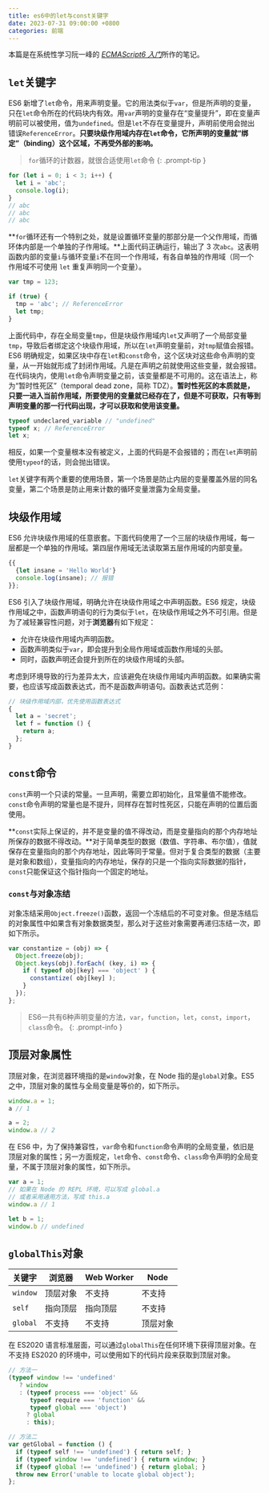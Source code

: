 ```yaml
---
title: es6中的let与const关键字
date: 2023-07-31 09:00:00 +0800
categories: 前端
---
```


本篇是在系统性学习阮一峰的 [*ECMAScript6 入门*](https://es6.ruanyifeng.com)所作的笔记。

## `let`关键字

ES6 新增了`let`命令，用来声明变量。它的用法类似于`var`，但是所声明的变量，只在`let`命令所在的代码块内有效。用`var`声明的变量存在“变量提升”，即在变量声明前可以被使用，值为`undefined`。但是`let`不存在变量提升，声明前使用会抛出错误`ReferenceError`。**只要块级作用域内存在`let`命令，它所声明的变量就“绑定”（binding）这个区域，不再受外部的影响。**

> `for`循环的计数器，就很合适使用`let`命令
> {: .prompt-tip }

```javascript
for (let i = 0; i < 3; i++) {
  let i = 'abc';
  console.log(i);
}
// abc
// abc
// abc
```

**`for`循环还有一个特别之处，就是设置循环变量的那部分是一个父作用域，而循环体内部是一个单独的子作用域。**上面代码正确运行，输出了 3 次`abc`。这表明函数内部的变量`i`与循环变量`i`不在同一个作用域，有各自单独的作用域（同一个作用域不可使用 `let` 重复声明同一个变量）。

```javascript
var tmp = 123;

if (true) {
  tmp = 'abc'; // ReferenceError
  let tmp;
}

```

上面代码中，存在全局变量`tmp`，但是块级作用域内`let`又声明了一个局部变量`tmp`，导致后者绑定这个块级作用域，所以在`let`声明变量前，对`tmp`赋值会报错。ES6 明确规定，如果区块中存在`let`和`const`命令，这个区块对这些命令声明的变量，从一开始就形成了封闭作用域。凡是在声明之前就使用这些变量，就会报错。在代码块内，使用`let`命令声明变量之前，该变量都是不可用的。这在语法上，称为“暂时性死区”（temporal dead zone，简称 TDZ）。**暂时性死区的本质就是，只要一进入当前作用域，所要使用的变量就已经存在了，但是不可获取，只有等到声明变量的那一行代码出现，才可以获取和使用该变量。**

```javascript
typeof undeclared_variable // "undefined"
typeof x; // ReferenceError
let x;
```

相反，如果一个变量根本没有被定义，上面的代码是不会报错的；而在`let`声明前使用`typeof`的话，则会抛出错误。

`let`关键字有两个重要的使用场景，第一个场景是防止内层的变量覆盖外层的同名变量，第二个场景是防止用来计数的循环变量泄露为全局变量。

## 块级作用域

ES6 允许块级作用域的任意嵌套。下面代码使用了一个三层的块级作用域，每一层都是一个单独的作用域。第四层作用域无法读取第五层作用域的内部变量。

```javascript
{{
  {let insane = 'Hello World'}
  console.log(insane); // 报错
}};
```

ES6 引入了块级作用域，明确允许在块级作用域之中声明函数。ES6 规定，块级作用域之中，函数声明语句的行为类似于`let`，在块级作用域之外不可引用。但是为了减轻兼容性问题，对于**浏览器**有如下规定：

- 允许在块级作用域内声明函数。
- 函数声明类似于`var`，即会提升到全局作用域或函数作用域的头部。
- 同时，函数声明还会提升到所在的块级作用域的头部。

考虑到环境导致的行为差异太大，应该避免在块级作用域内声明函数。如果确实需要，也应该写成函数表达式，而不是函数声明语句。函数表达式范例：

```javascript
// 块级作用域内部，优先使用函数表达式
{
  let a = 'secret';
  let f = function () {
    return a;
  };
}
```

## `const`命令

`const`声明一个只读的常量。一旦声明，需要立即初始化，且常量值不能修改。`const`命令声明的常量也是不提升，同样存在暂时性死区，只能在声明的位置后面使用。

**`const`实际上保证的，并不是变量的值不得改动，而是变量指向的那个内存地址所保存的数据不得改动。**对于简单类型的数据（数值、字符串、布尔值），值就保存在变量指向的那个内存地址，因此等同于常量。但对于复合类型的数据（主要是对象和数组），变量指向的内存地址，保存的只是一个指向实际数据的指针，`const`只能保证这个指针指向一个固定的地址。

### `const`与对象冻结

对象冻结采用`Object.freeze()`函数，返回一个冻结后的不可变对象。但是冻结后的对象属性中如果含有对象数据类型，那么对于这些对象需要再递归冻结一次，即如下所示。

```javascript
var constantize = (obj) => {
  Object.freeze(obj);
  Object.keys(obj).forEach( (key, i) => {
    if ( typeof obj[key] === 'object' ) {
      constantize( obj[key] );
    }
  });
};
```

>ES6一共有6种声明变量的方法，`var`，`function`，`let`，`const`，`import`，`class`命令。
>{: .prompt-info }

## 顶层对象属性

顶层对象，在浏览器环境指的是`window`对象，在 Node 指的是`global`对象。ES5 之中，顶层对象的属性与全局变量是等价的，如下所示。

```javascript
window.a = 1;
a // 1

a = 2;
window.a // 2
```

在 ES6 中，为了保持兼容性，`var`命令和`function`命令声明的全局变量，依旧是顶层对象的属性；另一方面规定，`let`命令、`const`命令、`class`命令声明的全局变量，不属于顶层对象的属性，如下所示。

```javascript
var a = 1;
// 如果在 Node 的 REPL 环境，可以写成 global.a
// 或者采用通用方法，写成 this.a
window.a // 1

let b = 1;
window.b // undefined
```

## `globalThis`对象

| 关键字   | 浏览器   | Web Worker | Node     |
| -------- | -------- | ---------- | -------- |
| `window` | 顶层对象 | 不支持     | 不支持   |
| `self`   | 指向顶层 | 指向顶层   | 不支持   |
| `global` | 不支持   | 不支持     | 顶层对象 |

在 ES2020 语言标准层面，可以通过`globalThis`在任何环境下获得顶层对象。在不支持 ES2020 的环境中，可以使用如下的代码片段来获取到顶层对象。

```javascript
// 方法一
(typeof window !== 'undefined'
   ? window
   : (typeof process === 'object' &&
      typeof require === 'function' &&
      typeof global === 'object')
     ? global
     : this);

// 方法二
var getGlobal = function () {
  if (typeof self !== 'undefined') { return self; }
  if (typeof window !== 'undefined') { return window; }
  if (typeof global !== 'undefined') { return global; }
  throw new Error('unable to locate global object');
};
```

